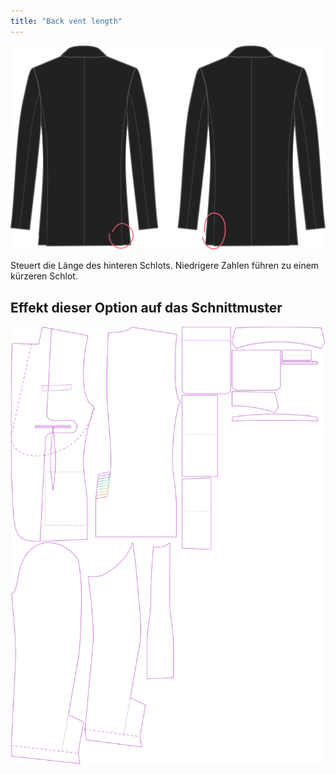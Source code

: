 ```yaml
---
title: "Back vent length"
---
```


![Hinterer Gehschlitz Länge](backventlength.svg)

Steuert die Länge des hinteren Schlots. Niedrigere Zahlen führen zu einem kürzeren Schlot.

## Effekt dieser Option auf das Schnittmuster

![Dieses Bild zeigt den Effekt dieser Option, indem es mehrere Varianten überlagert, die einen anderen Wert für diese Option haben](jaeger_backventlength_sample.svg "Effekt dieser Option auf das Schnittmuster")
